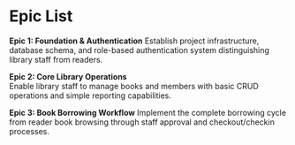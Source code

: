 # Epic List

**Epic 1: Foundation & Authentication** 
Establish project infrastructure, database schema, and role-based authentication system distinguishing library staff from readers.

**Epic 2: Core Library Operations**  
Enable library staff to manage books and members with basic CRUD operations and simple reporting capabilities.

**Epic 3: Book Borrowing Workflow**
Implement the complete borrowing cycle from reader book browsing through staff approval and checkout/checkin processes.